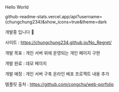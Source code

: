 Hello World

github-readme-stats.vercel.app/api?username={chungchung234}&show_icons=true&theme=dark

개발중 입니다 🔧

사이트 : https://chungchung234.github.io/No_Regret/

개발 목표 : 개인 서버 위에 운영되는 개인 페이지 구현

개발 완료 : 데모 페이지

개발 예정 : 개인 서버 구축
            온라인 배포
            프로젝트 내용 추가











템플릿 출처 : https://github.com/congchu/web-porfolio
